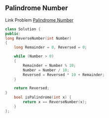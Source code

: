 ## Palindrome Number

Link Problem [Palindrome Number](https://leetcode.com/problems/palindrome-number/)

```cpp
class Solution {
public:
long ReverseNumber(int Number)
{
	long Remainder = 0, Reversed = 0;

	while (Number > 0)
	{
		Remainder = Number % 10; 
		Number = Number / 10; 
		Reversed = Reversed * 10 + Remainder;
	}

	return Reversed;
}
    bool isPalindrome(int x) {
        return x == ReverseNumber(x);
    }
};
```
